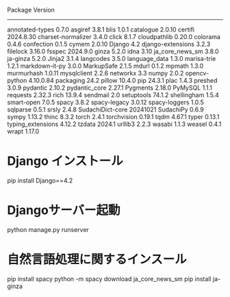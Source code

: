 Package            Version
------------------ ---------
annotated-types    0.7.0
asgiref            3.8.1
blis               1.0.1
catalogue          2.0.10
certifi            2024.8.30
charset-normalizer 3.4.0
click              8.1.7
cloudpathlib       0.20.0
colorama           0.4.6
confection         0.1.5
cymem              2.0.10
Django             4.2
django-extensions  3.2.3
filelock           3.16.0
fsspec             2024.9.0
ginza              5.2.0
idna               3.10
ja_core_news_sm    3.8.0
ja-ginza           5.2.0
Jinja2             3.1.4
langcodes          3.5.0
language_data      1.3.0
marisa-trie        1.2.1
markdown-it-py     3.0.0
MarkupSafe         2.1.5
mdurl              0.1.2
mpmath             1.3.0
murmurhash         1.0.11
mysqlclient        2.2.6
networkx           3.3
numpy              2.0.2
opencv-python      4.10.0.84
packaging          24.2
pillow             10.4.0
pip                24.3.1
plac               1.4.3
preshed            3.0.9
pydantic           2.10.2
pydantic_core      2.27.1
Pygments           2.18.0
PyMySQL            1.1.1
requests           2.32.3
rich               13.9.4
sendmail           2.0
setuptools         74.1.2
shellingham        1.5.4
smart-open         7.0.5
spacy              3.8.2
spacy-legacy       3.0.12
spacy-loggers      1.0.5
sqlparse           0.5.1
srsly              2.4.8
SudachiDict-core   20241021
SudachiPy          0.6.9
sympy              1.13.2
thinc              8.3.2
torch              2.4.1
torchvision        0.19.1
tqdm               4.67.1
typer              0.13.1
typing_extensions  4.12.2
tzdata             2024.1
urllib3            2.2.3
wasabi             1.1.3
weasel             0.4.1
wrapt              1.17.0

# Django インストール
pip install Django==4.2

# Djangoサーバー起動
python manage.py runserver

# 自然言語処理に関するインスール
pip install spacy
python -m spacy download ja_core_news_sm
pip install ja-ginza